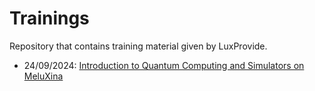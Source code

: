 # Trainings
Repository that contains training material given by LuxProvide. 

- 24/09/2024: [Introduction to Quantum Computing and Simulators on MeluXina](https://github.com/LuxProvide/Trainings/tree/main/Introduction_to_Quantum_Computing_24092024)

